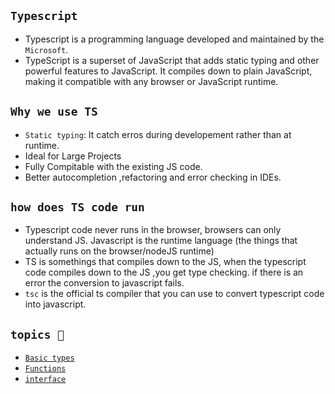## `Typescript`

- Typescript is a programming language developed and maintained by the `Microsoft`.
- TypeScript is a superset of JavaScript that adds static typing and other powerful features to JavaScript. It compiles down to plain JavaScript, making it compatible with any browser or JavaScript runtime.

## `Why we use TS `

- `Static typing`: It catch erros during developement rather than at runtime.
- Ideal for Large Projects
- Fully Compitable with the existing JS code.
- Better autocompletion ,refactoring and error checking in IDEs.

## `how does TS code run`

- Typescript code never runs in the browser, browsers can only understand JS. Javascript is the runtime language (the things that actually runs on the browser/nodeJS runtime)
- TS is somethings that compiles down to the JS, when the typescript code compiles down to the JS ,you get type checking. if there is an error the conversion to javascript fails.
- `tsc` is the official ts compiler that you can use to convert typescript code into javascript.

## `topics 🔎`

- [`Basic types`](./TS-notes/02-basicTypes.ts)
- [`Functions`](./Ts-notes/03-Functions.ts)
- [`interface`](./TS-notes/04-interface.ts)

